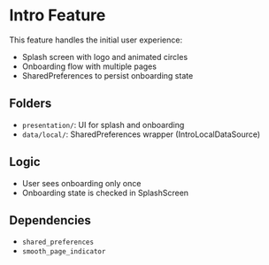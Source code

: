 # Intro Feature

This feature handles the initial user experience:
- Splash screen with logo and animated circles
- Onboarding flow with multiple pages
- SharedPreferences to persist onboarding state

## Folders
- `presentation/`: UI for splash and onboarding
- `data/local/`: SharedPreferences wrapper (IntroLocalDataSource)

## Logic
- User sees onboarding only once
- Onboarding state is checked in SplashScreen

## Dependencies
- `shared_preferences`
- `smooth_page_indicator`
